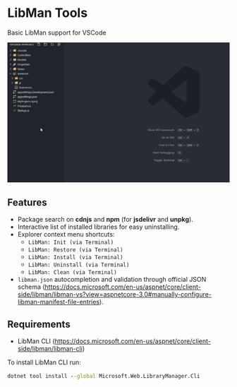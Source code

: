 # LibMan Tools

Basic LibMan support for VSCode

![Example](https://github.com/AdrianWilczynski/VSCodeLibMan/raw/master/img/example.gif)

## Features

- Package search on **cdnjs** and **npm** (for **jsdelivr** and **unpkg**).
- Interactive list of installed libraries for easy uninstalling.
- Explorer context menu shortcuts:
    - `LibMan: Init (via Terminal)`
    - `LibMan: Restore (via Terminal)`
    - `LibMan: Install (via Terminal)`
    - `LibMan: Uninstall (via Terminal)`
    - `LibMan: Clean (via Terminal)`
- `libman.json` autocompletion and validation through official JSON schema (https://docs.microsoft.com/en-us/aspnet/core/client-side/libman/libman-vs?view=aspnetcore-3.0#manually-configure-libman-manifest-file-entries).

## Requirements

- LibMan CLI (https://docs.microsoft.com/en-us/aspnet/core/client-side/libman/libman-cli)

To install LibMan CLI run:
```cmd
dotnet tool install --global Microsoft.Web.LibraryManager.Cli
```